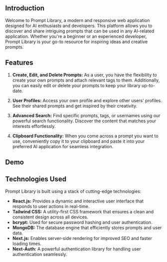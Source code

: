 ## Introduction

Welcome to Prompt Library, a modern and responsive web application designed for AI enthusiasts and developers. This platform allows you to discover and share intriguing prompts that can be used in any AI-related application. Whether you're a beginner or an experienced developer, Prompt Library is your go-to resource for inspiring ideas and creative prompts.
## Features

1. **Create, Edit, and Delete Prompts:** As a user, you have the flexibility to create your own prompts and attach relevant tags to them. Additionally, you can easily edit or delete your prompts to keep your library up-to-date.

2. **User Profiles:** Access your own profile and explore other users' profiles. See their shared prompts and get inspired by their creativity.

3. **Advanced Search:** Find specific prompts, tags, or usernames using our powerful search functionality. Discover the content that matches your interests effortlessly.

4. **Clipboard Functionality:** When you come across a prompt you want to use, conveniently copy it to your clipboard and paste it into your preferred AI application for seamless integration.

## Demo

## Technologies Used

Prompt Library is built using a stack of cutting-edge technologies:

- **React.js:** Provides a dynamic and interactive user interface that responds to user actions in real-time.
- **Tailwind CSS:** A utility-first CSS framework that ensures a clean and consistent design across all devices.
- **bcrypt:** Used for secure password hashing and user authentication.
- **MongoDB:** The database engine that efficiently stores prompts and user data.
- **Next.js:** Enables server-side rendering for improved SEO and faster loading times.
- **Next-Auth:** A powerful authentication library for handling user authentication seamlessly.

